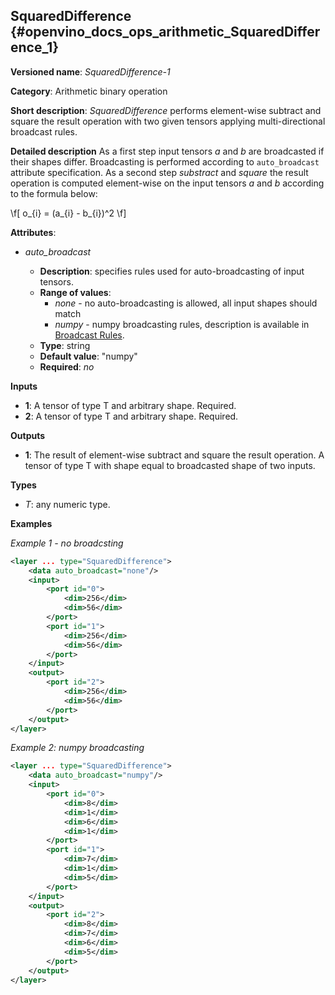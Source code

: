 ## SquaredDifference <a name="SquaredDifference"></a> {#openvino_docs_ops_arithmetic_SquaredDifference_1}

**Versioned name**: *SquaredDifference-1*

**Category**: Arithmetic binary operation

**Short description**: *SquaredDifference* performs element-wise subtract and square the result operation with two given tensors applying multi-directional broadcast rules.

**Detailed description**
As a first step input tensors *a* and *b* are broadcasted if their shapes differ. Broadcasting is performed according to `auto_broadcast` attribute specification. As a second step *substract* and *square* the result operation is computed element-wise on the input tensors *a* and *b* according to the formula below:

\f[
o_{i} = (a_{i} - b_{i})^2
\f] 

**Attributes**:

* *auto_broadcast*

  * **Description**: specifies rules used for auto-broadcasting of input tensors.
  * **Range of values**:
    * *none* - no auto-broadcasting is allowed, all input shapes should match
    * *numpy* - numpy broadcasting rules, description is available in [Broadcast Rules](../broadcast_rules.md)</a>.
  * **Type**: string
  * **Default value**: "numpy"
  * **Required**: *no*

**Inputs**

* **1**: A tensor of type T and arbitrary shape. Required.
* **2**: A tensor of type T and arbitrary shape. Required.

**Outputs**

* **1**: The result of element-wise subtract and square the result operation. A tensor of type T with shape equal to broadcasted shape of two inputs.

**Types**

* *T*: any numeric type.

**Examples**

*Example 1 - no broadcsting*

```xml
<layer ... type="SquaredDifference">
    <data auto_broadcast="none"/>
    <input>
        <port id="0">
            <dim>256</dim>
            <dim>56</dim>
        </port>
        <port id="1">
            <dim>256</dim>
            <dim>56</dim>
        </port>
    </input>
    <output>
        <port id="2">
            <dim>256</dim>
            <dim>56</dim>
        </port>
    </output>
</layer>
```
*Example 2: numpy broadcasting*
```xml
<layer ... type="SquaredDifference">
    <data auto_broadcast="numpy"/>
    <input>
        <port id="0">
            <dim>8</dim>
            <dim>1</dim>
            <dim>6</dim>
            <dim>1</dim>
        </port>
        <port id="1">
            <dim>7</dim>
            <dim>1</dim>
            <dim>5</dim>
        </port>
    </input>
    <output>
        <port id="2">
            <dim>8</dim>
            <dim>7</dim>
            <dim>6</dim>
            <dim>5</dim>
        </port>
    </output>
</layer>
```